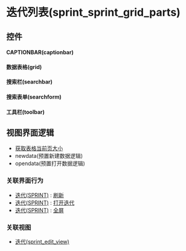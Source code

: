 # 迭代列表(sprint_sprint_grid_parts)  <!-- {docsify-ignore-all} -->



## 控件
#### CAPTIONBAR(captionbar)
#### 数据表格(grid)
#### 搜索栏(searchbar)
#### 搜索表单(searchform)
#### 工具栏(toolbar)

## 视图界面逻辑
  * [获取表格当前页大小](module/ProdMgmt/product/uilogic/get_table_size)
  * newdata(预置新建数据逻辑)
  * opendata(预置打开数据逻辑)


### 关联界面行为
  * [迭代(SPRINT)](module/ProjMgmt/sprint) : [刷新](module/ProjMgmt/sprint#界面行为)
  * [迭代(SPRINT)](module/ProjMgmt/sprint) : [打开迭代](module/ProjMgmt/sprint#界面行为)
  * [迭代(SPRINT)](module/ProjMgmt/sprint) : [全屏](module/ProjMgmt/sprint#界面行为)

### 关联视图
  * [迭代(sprint_edit_view)](app/view/sprint_edit_view)

<script>
 const { createApp } = Vue
  createApp({
    data() {
      return {

      }
    }
  }).use(ElementPlus).mount('#app')
</script>